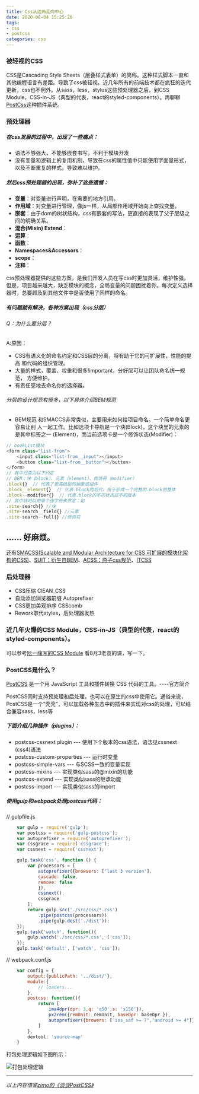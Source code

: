 ```yaml
---
title: Css从边角走向中心
date: 2020-08-04 15:25:26
tags:
- css
- postcss
categories: css
---
```


### 被轻视的CSS
CSS是Cascading Style Sheets（层叠样式表单）的简称。这种样式脚本一直和其他编程语言有差距。导致了css被轻视。近几年所有的前端技术都在疯狂的迭代更新，css也不例外。从sass，less，stylus这些预处理器之后，到CSS Module，CSS-in-JS（典型的代表，react的styled-components）。再聊聊[PostCss](https://www.postcss.com.cn/)这种插件系统。

### 预处理器
##### 在css发展的过程中，出现了一些痛点：
* 语法不够强大，不能够嵌套书写，不利于模块开发
* 没有变量和逻辑上的复用机制，导致在css的属性值中只能使用字面量形式，以及不断重复的样式，导致难以维护。

##### 然后css预处理器的出现，弥补了这些遗憾：
* **变量**：对变量进行声明，在需要的地方引用。
* **作用域**：对变量进行管理，像js一样，从局部作用域开始向上查找变量。
* **嵌套**：由于dom的树状结构，css有嵌套的写法，更直接的表现了父子层级之间的明确关系。
* **混合(Mixin) Extend**：
* **运算**：
* **函数**：
* **Namespaces&Accessors**：
* **scope**：
* **注释**：

css预处理器提供的这些方案，是我们开发人员在写css时更加灵活，维护性强。
但是，项目越来越大，缺乏模块的概念，全局变量的问题困扰着你。每次定义选择器时，总要顾及到其他文件中是否使用了同样的命名。

##### 有问题就有解决，各种方案出现（css分层）

###### Q：为什么要分层？
A:原因： 
* CSS有语义化的命名约定和CSS层的分离，将有助于它的可扩展性，性能的提⾼
和代码的组织管理。
* ⼤量的样式，覆盖、权重和很多!important，分好层可以让团队命名统⼀规范，
⽅便维护。
* 有责任感地去命名你的选择器。

###### 分层的设计规范有很多，以下具体介绍BEM规范
* BEM规范
和SMACCS⾮常类似，主要⽤来如何给项⽬命名。⼀个简单命名更容易让别
⼈⼀起⼯作。⽐如选项卡导航是⼀个块(Block)，这个块⾥的元素的是其中标签之⼀
(Element)，⽽当前选项卡是⼀个修饰状态(Modifier)：
```javascript
// bookList模块   
<form class="list-from">
    <input class="list-from__input"></input>
    <button class="list-from__button"></button>
</form>
// 其中归类为以下约定
// BEM：块（block）、元素（element）、修饰符（modifier）
.block{}  // 代表了更⾼级别的抽象或组件
.block__element{}  // 代表.block的后代，⽤于形成⼀个完整的.block的整体
.block--modifier{}  // 代表.block的不同状态或不同版本
// 其中块可以用单个连字符来界定：如
.site-search{} //块
.site-search__field{} //元素
.site-search--full{} //修饰符
```
......
好麻烦。
---
还有[SMACSS(Scalable and Modular Architecture for CSS 可扩展的模块化架构的CSS)](https://smacss.com/)、[SUIT：衍生自BEM](https://suitcss.github.io/)、[ACSS：原子css规范](http://patternlab.io/)、[ITCSS](http://csswizardry.net/talks/2014/11/itcss-dated.pdf)

### 后处理器
* CSS压缩 ClEAN_CSS
* 自动添加浏览器前缀 Autoprefixer
* CSS更加美观排序 CSScomb
* Rework取代styles，后处理器发热

### 近几年火爆的CSS Module，CSS-in-JS（典型的代表，react的styled-components）。
可以参考[阮一峰写的CSS Module](http://www.ruanyifeng.com/blog/2016/06/css_modules.html)
看8月3老袁的课，写一下。

### PostCSS是什么？
[PostCSS](https://www.postcss.com.cn/)
是一个用 JavaScript 工具和插件转换 CSS 代码的工具。----官方简介

PostCSS同时支持预处理和后处理，也可以在原生的css中使用它。通俗来说，PostCSS是一个“壳壳”，可以加载各种生态中的插件来实现对css的处理，可以结合兼容sass，less等
##### 下面介绍几种插件（plugins）：
* postcss-cssnext plugin ---  使用下个版本的css语法，语法见cssnext (css4)语法
* postcss-custom-properties --- 运行时变量
* postcss-simple-vars --- 与SCSS一致的变量实现
* postcss-mixins --- 实现类似sass的@mixin的功能
* postcss-extend --- 实现类似sass的继承功能
* postcss-import --- 实现类似sass的import
##### 使用gulp和webpack处理postcss代码：
// gulpfile.js
```javascript
    var gulp = require('gulp'); 
    var postcss = require('gulp-postcss'); 
    var autoprefixer = require('autoprefixer'); 
    var cssgrace = require('cssgrace'); 
    var cssnext = require('cssnext'); 

    gulp.task('css', function () { 
        var processors = [ 
            autoprefixer({browsers: ['last 3 version'], 
            cascade: false, 
            remove: false 
            }), 
            cssnext(), 
            cssgrace 
        ]; 
        return gulp.src('./src/css/*.css') 
            .pipe(postcss(processors)) 
            .pipe(gulp.dest('./dist')); 
    }); 
    gulp.task('watch', function(){ 
        gulp.watch('./src/css/*.css', ['css']); 
    }); 
    gulp.task('default', ['watch', 'css']);

```
// webpack.conf.js
```javascript
    var config = {
        output:{publicPath: '../dist/'},
        module:{
            // loaders...
        },
        postcss: function(){
            return [
                ima4dpr(dpr: 3,q: 'q50',s: 's150'}),
                px2rem({remUnit: remUnit, baseDpr: baseDpr }),
                autoprefixer({browers: ["ios_saf >= 7","android >= 4"]})
            ]
        },
        devtool: 'source-map'
    }
```
打包处理逻辑如下图所示：

![打包处理逻辑](http://i.feidom.com/%E6%89%93%E5%8C%85%E5%90%8E%E7%94%9F%E6%88%90%E7%9A%84postcss.jpg)


---
*以上内容借鉴[zimo的《谈谈PostCSS》](https://segmentfault.com/a/1190000011595620)*
